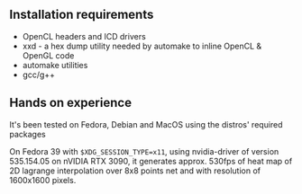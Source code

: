 ## Installation requirements
 - OpenCL headers and ICD drivers
 - xxd - a hex dump utility needed by automake to inline OpenCL & OpenGL code
 - automake utilities
 - gcc/g++

## Hands on experience
It's been tested on Fedora, Debian and MacOS using the distros' required packages

On Fedora 39 with `$XDG_SESSION_TYPE=x11`, using  nvidia-driver of version 535.154.05 on nVIDIA RTX 3090, it generates 
approx. 530fps of heat map of 2D lagrange interpolation over 8x8 points net and with resolution of 1600x1600 pixels.
